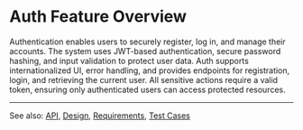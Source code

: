 # Auth Feature Overview


Authentication enables users to securely register, log in, and manage their accounts. The system uses JWT-based authentication, secure password hashing, and input validation to protect user data. Auth supports internationalized UI, error handling, and provides endpoints for registration, login, and retrieving the current user. All sensitive actions require a valid token, ensuring only authenticated users can access protected resources.

---

See also: [API](api.md), [Design](design.md), [Requirements](requirements.md), [Test Cases](test.md)
